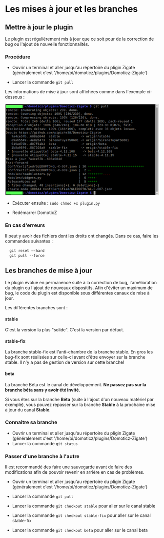 
# Les mises à jour et les branches

## Mettre à jour le plugin

Le plugin est régulièrement mis à jour que ce soit pour de la correction de bug ou l'ajout de nouvelle fonctionnalités.

### Procédure


* Ouvrir un terminal et aller jusqu'au répertoire du pligin Zigate (généralement c'est '/home/pi/domoticz/plugins/Domoticz-Zigate')

* Lancer la commande `git pull`

Les informations de mise à jour sont affichées comme dans l'exemple  ci-dessous :

![Mise à jour](../Images/Git-Pull.png)

* Exécuter ensuite : `sudo chmod +x plugin.py`

* Redémarrer DomoticZ




### En cas d'erreurs


Il peut y avoir des fichiers dont les droits ont changés. Dans ce cas, faire les commandes suivantes :

```
  git reset –-hard
  git pull --force
  ```
  
## Les branches de mise à jour


Le plugin évolue en permanence suite à la correction de bug, l'amélioration du plugin ou l'ajout de nouveaux dispositifs. Afin d'éviter un maximum de bug, le code du plugin est disponible sous différentes canaux de mise à jour.

Les différentes branches sont : 


#### stable

C'est la version la plus "solide". C'est la version par défaut.

#### stable-fix


La branche stable-fix est l'anti-chambre de la branche stable. En gros les bug-fix sont réalisées sur celle-ci avant d'être envoyer sur la branche stable. Il n'y a pas de gestion de version sur cette branche!


#### beta

La branche Béta est le canal de développement. __Ne passez pas sur la branche béta sans y avoir été invité.__

Si vous êtes sur la branche __Béta__ (suite à l'ajout d'un nouveau matériel par exemple), vous pouvez repasser sur la branche __Stable__ à la prochaine mise à jour du canal __Stable__.

### Connaitre sa branche


* Ouvrir un terminal et aller jusqu'au répertoire du pligin Zigate (généralement c'est '/home/pi/domoticz/plugins/Domoticz-Zigate')
* Lancer la commande `git status`


### Passer d'une branche à l'autre

Il est recommandé des faire une [sauvegarde](Sauvegardes.md) avant de faire des modifications afin de pouvoir revenir en arrière en cas de problèmes.

* Ouvrir un terminal et aller jusqu'au répertoire du pligin Zigate (généralement c'est '/home/pi/domoticz/plugins/Domoticz-Zigate')

* Lancer la commande `git pull`

* Lancer la commande `git checkout stable` pour aller sur le canal stable
* Lancer la commande `git checkout stable-fix` pour aller sur le canal stable-fix
* Lancer la commande `git checkout beta` pour aller sur le canal beta
